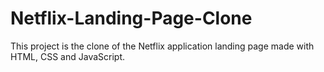 # Netflix-Landing-Page-Clone
This project is the clone of the Netflix application landing page made with HTML, CSS and JavaScript.
